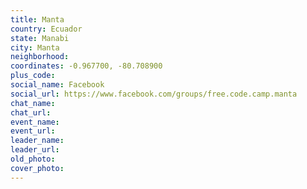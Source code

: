 ```yaml
---
title: Manta
country: Ecuador
state: Manabi
city: Manta
neighborhood: 
coordinates: -0.967700, -80.708900
plus_code:
social_name: Facebook
social_url: https://www.facebook.com/groups/free.code.camp.manta
chat_name:
chat_url:
event_name:
event_url:
leader_name:
leader_url:
old_photo: 
cover_photo:
---
```

